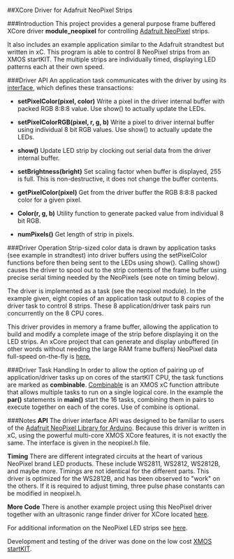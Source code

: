 ##XCore Driver for Adafruit NeoPixel Strips

###Introduction
This project provides a general purpose frame buffered XCore driver **module_neopixel** for controlling [Adafruit NeoPixel](http://www.adafruit.com/category/37_168) strips.

It also includes an example application similar to the Adafruit strandtest but written in xC.  This program is able to control 8 NeoPixel strips from an XMOS startKIT.  The multiple strips are individually timed, displaying LED patterns each at their own speed.

###Driver API
An application task communicates with the driver by using its [interface](https://www.xmos.com/en/published/how-communicate-between-tasks-interfaces?secure=1), which defines these transactions:

- **setPixelColor(pixel, color)** Write a pixel in the driver internal buffer with packed RGB 8:8:8 value.  Use show() to actually update the LEDs.

- **setPixelColorRGB(pixel, r, g, b)** Write a pixel to driver internal buffer using individual 8 bit RGB values.  Use show() to actually update the LEDs.

- **show()** Update LED strip by clocking out serial data from the driver internal buffer.

- **setBrightness(bright)** Set scaling factor when buffer is displayed, 255 is full.  This is non-destructive, it does not change the buffer contents.

- **getPixelColor(pixel)** Get from the driver buffer the RGB 8:8:8 packed color for a given pixel.

- **Color(r, g, b)** Utility function to generate packed value from individual 8 bit RGB.

- **numPixels()** Get length of strip in pixels.

###Driver Operation
Strip-sized color data is drawn by application tasks (see example in strandtest) into driver buffers using the setPixelColor functions before then being sent to the LEDs using show().  Calling show() causes the driver to spool out to the strip contents of the frame buffer using precise serial timing needed by the NeoPixels (see note on timing below).

The driver is implemented as a task (see the neopixel module).  In the example given, eight copies of an application task output to 8 copies of the driver task to control 8 strips.  These 8 application/driver task pairs run concurrently on the 8 CPU cores.

This driver provides in memory a frame buffer, allowing the application to build and modify a complete image of the strip before displaying it on the LED strips.  An xCore project that can generate and display unbuffered (in other words without needing the large RAM frame buffers) NeoPixel data full-speed on-the-fly is [here.](https://github.com/teachop/xcore_neopixel_leds)

###Driver Task Handling
In order to allow the option of pairing up of application/driver tasks up on cores of the startKIT CPU, the task functions are marked as **combinable**.  [Combinable](https://www.xmos.com/en/published/how-define-and-use-combinable-function?secure=1) is an XMOS xC function attribute that allows multiple tasks to run on a single logical core.  In the example the **par()** statements in **main()** start the 16 tasks, combining them in pairs to execute together on each of the cores.  Use of combine is optional.

###Notes
**API** The driver interface API was designed to be familiar to users of the [Adafruit NeoPixel Library for Arduino](https://github.com/adafruit/Adafruit_NeoPixel).  Because this driver is written in xC, using the powerful multi-core XMOS XCore features, it is not exactly the same.  The interface is given in the neopixel.h file.

**Timing** There are different integrated circuits at the heart of various NeoPixel brand LED products.  These include WS2811, WS2812, WS2812B, and maybe more.  Timings are not identical for the different parts.  This driver is optimized for the WS2812B, and has been observed to "work" on the others.  If it is required to adjust  timing, three pulse phase constants can be modified in neopixel.h.

**More Code** There is another example project using this NeoPixel driver together with an ultrasonic range finder driver for XCore located [here](https://github.com/teachop/xcore_ping).

For additional information on the NeoPixel LED strips see [here](http://learn.adafruit.com/adafruit-neopixel-uberguide/overview).

Development and testing of the driver was done on the low cost [XMOS startKIT](http://www.xmos.com/en/startkit).
